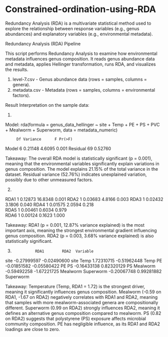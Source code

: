 # Constrained-ordination-using-RDA
Redundancy Analysis (RDA) is a multivariate statistical method used to explore the relationship between response variables (e.g., genus abundances) and explanatory variables (e.g., environmental metadata).

Redundancy Analysis (RDA) Pipeline


This script performs Redundancy Analysis  to examine how environmental metadata influences genus composition. It reads genus abundance data and metadata, applies Hellinger transformation, runs RDA, and visualizes the results.

1. level-7.csv - Genus abundance data (rows = samples, columns = genera).
2. metadata.csv - Metadata (rows = samples, columns = environmental factors).


Result Interpretation on the sample data:

1.
Model: rda(formula = genus_data_hellinger ~ site + Temp + PE + PS + PVC + Mealworm + Superworm, data = metadata_numeric)

         Df Variance      F Pr(>F)    
Model     6  0.21148 4.6095  0.001 
Residual 69  0.52760     

Takeaway:
The overall RDA model is statistically significant (p = 0.001), meaning that the environmental variables significantly explain variations in genus composition.
The model explains 21.15% of the total variance in the dataset.
Residual variance (52.76%) indicates unexplained variation, possibly due to other unmeasured factors.

2. 
RDA1      1  0.12873 16.8348  0.001 
RDA2      1  0.03683  4.8166  0.003 
RDA3      1  0.02432  3.1806  0.040 
RDA4      1  0.01575  2.0594  0.218    
RDA5      1  0.00461  0.6034  0.979    
RDA6      1  0.00124  0.1623  1.000  

Takeaway:
RDA1 (p = 0.001, 12.87% variance explained) is the most important axis, meaning the strongest environmental gradient influencing genus composition.
RDA2 (p = 0.003, 3.68% variance explained) is also statistically significant.

3. 
                 RDA1        RDA2  Variable
site      -0.27999597 -0.02490600      site
Temp       1.72310715 -0.51962448      Temp
PE        -0.01851582 -0.05580422        PE
PS        -0.16433138  0.82320129        PS
Mealworm  -0.59492258 -1.67221725  Mealworm
Superworm -0.20067748  0.99281882 Superworm

Takeaway:
Temperature (Temp, RDA1 = 1.72) is the strongest driver, meaning it significantly influences genus composition.
Mealworm (-0.59 on RDA1, -1.67 on RDA2) negatively correlates with RDA1 and RDA2, meaning that samples with more mealworm-associated genera are compositionally different.
Superworm (0.99 on RDA2) strongly influences RDA2, meaning it defines an alternative genus composition compared to mealworm.
PS (0.82 on RDA2) suggests that polystyrene (PS) exposure affects microbial community composition.
PE has negligible influence, as its RDA1 and RDA2 loadings are close to zero.

